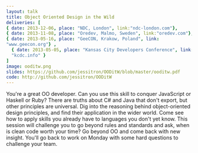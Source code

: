 ```yaml
---
layout: talk
title: Object Oriented Design in the Wild
deliveries: [
{ date: 2013-12-06, place: "NDC, London", link:"ndc-london.com"},
{ date: 2013-11-08, place: "Oredev, Malmo, Sweden", link:"oredev.com"},
{ date: 2013-05-16, place: "GeeCON, Krakow, Poland", link:
"www.geecon.org"} ,
  { date: 2013-05-05, place: "Kansas City Developers Conference", link:
  "kcdc.info" }
]
image: ooditw.png
slides: https://github.com/jessitron/OODitW/blob/master/ooditw.pdf
code: http://github.com/jessitron/OODitW
---
```

 You're a great OO developer. Can you use this skill to conquer
 JavaScript or Haskell or Ruby?
  There are truths about C# and Java that don't export, but other
  principles are universal. Dig into the reasoning behind
  object-oriented design principles, and find their application in the
  wider world. Come see how to apply skills you already have to
  languages you don't yet know. This session will challenge you to go
  beyond rules and standards and ask, when is clean code worth your
  time? Go beyond OO and come back with new insight. You'll go back to
  work on Monday with some hard questions to challenge your team.
